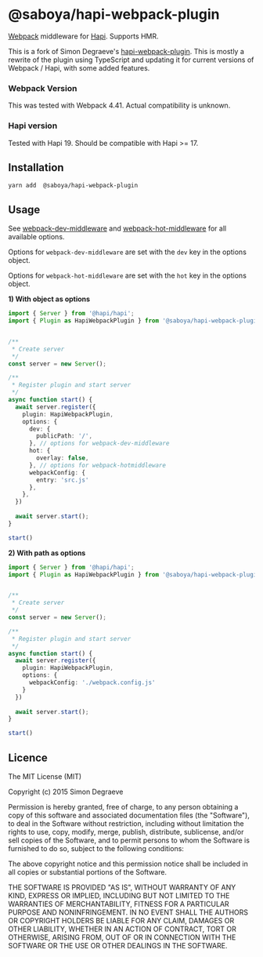 # @saboya/hapi-webpack-plugin


[Webpack](http://webpack.github.io) middleware for [Hapi](https://github.com/hapijs/hapi). Supports HMR.

This is a fork of Simon Degraeve's [hapi-webpack-plugin](https://github.com/SimonDegraeve/hapi-webpack-plugin).
This is mostly a rewrite of the plugin using TypeScript and updating it for current versions of Webpack / Hapi, with some added features.


### Webpack Version

This was tested with Webpack 4.41. Actual compatibility is unknown.

### Hapi version

Tested with Hapi 19. Should be compatible with Hapi >= 17.

## Installation

```
yarn add  @saboya/hapi-webpack-plugin
```

## Usage

See [webpack-dev-middleware](https://github.com/webpack/webpack-dev-middleware) and [webpack-hot-middleware](https://github.com/glenjamin/webpack-hot-middleware) for all available options.

Options for `webpack-dev-middleware` are set with the `dev` key in the options object.

Options for `webpack-hot-middleware` are set with the `hot` key in the options object.

**1) With object as options**

```typescript
import { Server } from '@hapi/hapi';
import { Plugin as HapiWebpackPlugin } from '@saboya/hapi-webpack-plugin';


/**
 * Create server
 */
const server = new Server();

/**
 * Register plugin and start server
 */
async function start() {
  await server.register({
    plugin: HapiWebpackPlugin,
    options: {
      dev: {
        publicPath: '/',
      }, // options for webpack-dev-middleware
      hot: {
        overlay: false,
      }, // options for webpack-hotmiddleware
      webpackConfig: {
        entry: 'src.js'
      },
    },
  })
  
  await server.start();
}

start()
```

**2) With path as options**

```typescript
import { Server } from '@hapi/hapi';
import { Plugin as HapiWebpackPlugin } from '@saboya/hapi-webpack-plugin';


/**
 * Create server
 */
const server = new Server();

/**
 * Register plugin and start server
 */
async function start() {
  await server.register({
    plugin: HapiWebpackPlugin,
    options: {
      webpackConfig: './webpack.config.js'
    }
  })
  
  await server.start();
}

start()
```

## Licence

The MIT License (MIT)

Copyright (c) 2015 Simon Degraeve

Permission is hereby granted, free of charge, to any person obtaining a copy
of this software and associated documentation files (the "Software"), to deal
in the Software without restriction, including without limitation the rights
to use, copy, modify, merge, publish, distribute, sublicense, and/or sell
copies of the Software, and to permit persons to whom the Software is
furnished to do so, subject to the following conditions:

The above copyright notice and this permission notice shall be included in all
copies or substantial portions of the Software.

THE SOFTWARE IS PROVIDED "AS IS", WITHOUT WARRANTY OF ANY KIND, EXPRESS OR
IMPLIED, INCLUDING BUT NOT LIMITED TO THE WARRANTIES OF MERCHANTABILITY,
FITNESS FOR A PARTICULAR PURPOSE AND NONINFRINGEMENT. IN NO EVENT SHALL THE
AUTHORS OR COPYRIGHT HOLDERS BE LIABLE FOR ANY CLAIM, DAMAGES OR OTHER
LIABILITY, WHETHER IN AN ACTION OF CONTRACT, TORT OR OTHERWISE, ARISING FROM,
OUT OF OR IN CONNECTION WITH THE SOFTWARE OR THE USE OR OTHER DEALINGS IN THE
SOFTWARE.

[npm-url]: https://npmjs.org/package/hapi-webpack-plugin
[npm-image]: http://img.shields.io/npm/v/hapi-webpack-plugin.svg?style=flat-square

[deps-url]: https://david-dm.org/SimonDegraeve/hapi-webpack-plugin
[deps-image]: https://img.shields.io/david/SimonDegraeve/hapi-webpack-plugin.svg?style=flat-square

[status-url]: https://github.com/SimonDegraeve/hapi-webpack-plugin/pulse
[status-image]: http://img.shields.io/badge/status-maintained-brightgreen.svg?style=flat-square
